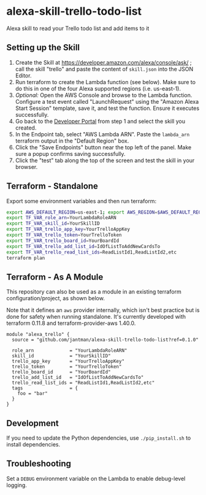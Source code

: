 # alexa-skill-trello-todo-list

Alexa skill to read your Trello todo list and add items to it

## Setting up the Skill

1. Create the Skill at https://developer.amazon.com/alexa/console/ask/ ; call the skill "trello" and paste the content of ``skill.json`` into the JSON Editor.
2. Run terraform to create the Lambda function (see below). Make sure to do this in one of the four Alexa supported regions (i.e. us-east-1).
3. _Optional:_ Open the AWS Console and browse to the Lambda function. Configure a test event called "LaunchRequest" using the "Amazon Alexa Start Session" template, save it, and test the function. Ensure it executes successfully.
4. Go back to the [Developer Portal](https://developer.amazon.com/edw/home.html#/skills/list) from step 1 and select the skill you created.
5. In the Endpoint tab, select "AWS Lambda ARN". Paste the ``lambda_arn`` terraform output in the "Default Region" box.
6. Click the "Save Endpoints" button near the top left of the panel. Make sure a popup confirms saving successfully.
7. Click the "test" tab along the top of the screen and test the skill in your browser.

## Terraform - Standalone

Export some environment variables and then run terraform:

```bash
export AWS_DEFAULT_REGION=us-east-1; export AWS_REGION=$AWS_DEFAULT_REGION
export TF_VAR_role_arn=YourLambdaRoleARN
export TF_VAR_skill_id=YourSkillID
export TF_VAR_trello_app_key=YourTrelloAppKey
export TF_VAR_trello_token=YourTrelloToken
export TF_VAR_trello_board_id=YourBoardId
export TF_VAR_trello_add_list_id=IdOfListToAddNewCardsTo
export TF_VAR_trello_read_list_ids=ReadListId1,ReadListId2,etc
terraform plan
```

## Terraform - As A Module

This repository can also be used as a module in an existing terraform configuration/project, as shown below.

Note that it defines an ``aws`` provider internally, which isn't best practice but is done for safety when running standalone. It's currently developed with terraform 0.11.8 and terraform-provider-aws 1.40.0.

```hcl
module "alexa_trello" {
  source = "github.com/jantman/alexa-skill-trello-todo-list?ref=0.1.0"

  role_arn             = "YourLambdaRoleARN"
  skill_id             = "YourSkillID"
  trello_app_key       = "YourTrelloAppKey"
  trello_token         = "YourTrelloToken"
  trello_board_id      = "YourBoardId"
  trello_add_list_id   = "IdOfListToAddNewCardsTo"
  trello_read_list_ids = "ReadListId1,ReadListId2,etc"
  tags                 = {
    foo = "bar"
  }
}
```

## Development

If you need to update the Python dependencies, use ``./pip_install.sh`` to install dependencies.

## Troubleshooting

Set a ``DEBUG`` environment variable on the Lambda to enable debug-level logging.
